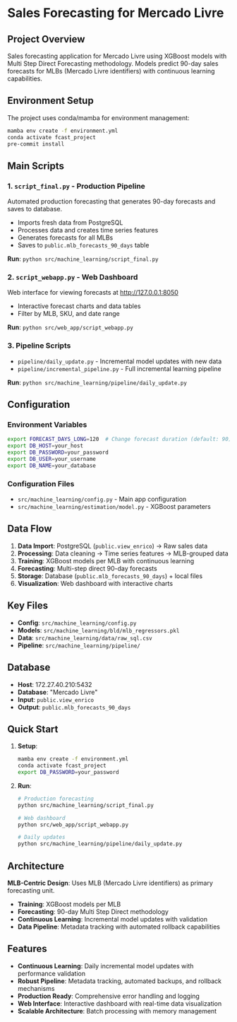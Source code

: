 # Sales Forecasting for Mercado Livre

## Project Overview

Sales forecasting application for Mercado Livre using XGBoost models with Multi Step
Direct Forecasting methodology. Models predict 90-day sales forecasts for MLBs (Mercado
Livre identifiers) with continuous learning capabilities.

## Environment Setup

The project uses conda/mamba for environment management:

```bash
mamba env create -f environment.yml
conda activate fcast_project
pre-commit install
```

## Main Scripts

### 1. `script_final.py` - Production Pipeline

Automated production forecasting that generates 90-day forecasts and saves to database.

- Imports fresh data from PostgreSQL
- Processes data and creates time series features
- Generates forecasts for all MLBs
- Saves to `public.mlb_forecasts_90_days` table

**Run**: `python src/machine_learning/script_final.py`

### 2. `script_webapp.py` - Web Dashboard

Web interface for viewing forecasts at http://127.0.0.1:8050

- Interactive forecast charts and data tables
- Filter by MLB, SKU, and date range

**Run**: `python src/web_app/script_webapp.py`

### 3. Pipeline Scripts

- `pipeline/daily_update.py` - Incremental model updates with new data
- `pipeline/incremental_pipeline.py` - Full incremental learning pipeline

**Run**: `python src/machine_learning/pipeline/daily_update.py`

## Configuration

### Environment Variables

```bash
export FORECAST_DAYS_LONG=120  # Change forecast duration (default: 90)
export DB_HOST=your_host
export DB_PASSWORD=your_password
export DB_USER=your_username
export DB_NAME=your_database
```

### Configuration Files

- `src/machine_learning/config.py` - Main app configuration
- `src/machine_learning/estimation/model.py` - XGBoost parameters

## Data Flow

1. **Data Import**: PostgreSQL (`public.view_enrico`) → Raw sales data
1. **Processing**: Data cleaning → Time series features → MLB-grouped data
1. **Training**: XGBoost models per MLB with continuous learning
1. **Forecasting**: Multi-step direct 90-day forecasts
1. **Storage**: Database (`public.mlb_forecasts_90_days`) + local files
1. **Visualization**: Web dashboard with interactive charts

## Key Files

- **Config**: `src/machine_learning/config.py`
- **Models**: `src/machine_learning/bld/mlb_regressors.pkl`
- **Data**: `src/machine_learning/data/raw_sql.csv`
- **Pipeline**: `src/machine_learning/pipeline/`

## Database

- **Host**: 172.27.40.210:5432
- **Database**: "Mercado Livre"
- **Input**: `public.view_enrico`
- **Output**: `public.mlb_forecasts_90_days`

## Quick Start

1. **Setup**:

   ```bash
   mamba env create -f environment.yml
   conda activate fcast_project
   export DB_PASSWORD=your_password
   ```

1. **Run**:

   ```bash
   # Production forecasting
   python src/machine_learning/script_final.py

   # Web dashboard
   python src/web_app/script_webapp.py

   # Daily updates
   python src/machine_learning/pipeline/daily_update.py
   ```

## Architecture

**MLB-Centric Design**: Uses MLB (Mercado Livre identifiers) as primary forecasting
unit.

- **Training**: XGBoost models per MLB
- **Forecasting**: 90-day Multi Step Direct methodology
- **Continuous Learning**: Incremental model updates with validation
- **Data Pipeline**: Metadata tracking with automated rollback capabilities

## Features

- **Continuous Learning**: Daily incremental model updates with performance validation
- **Robust Pipeline**: Metadata tracking, automated backups, and rollback mechanisms
- **Production Ready**: Comprehensive error handling and logging
- **Web Interface**: Interactive dashboard with real-time data visualization
- **Scalable Architecture**: Batch processing with memory management
